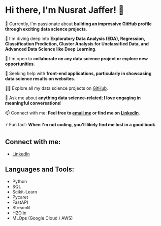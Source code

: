 # Hi there, I'm Nusrat Jaffer! 👋

🔭 Currently, I'm passionate about **building an impressive GitHub profile through exciting data science projects**.

🌱 I'm diving deep into **Exploratory Data Analysis (EDA), Regression, Classification Prediction, Cluster Analysis for Unclassified Data, and Advanced Data Science like Deep Learning**.

👯 I'm open to **collaborate on any data science project or explore new opportunities**.

🤝 Seeking help with **front-end applications, particularly in showcasing data science results on websites**.

👨‍💻 Explore all my data science projects on [GitHub](https://github.com/njaffer2/Data-Science).

💬 Ask me about **anything data science-related; I love engaging in meaningful conversations**!

📫 Connect with me: **Feel free to [email me](mailto:njaffer2@gmail.com?subject=[GitHub]%20Source%20Han%20Sans) or find me on [LinkedIn](https://linkedin.com/in/nusratkhowaja)**.

⚡ Fun fact: **When I'm not coding, you'll likely find me lost in a good book**.

## Connect with me:
- [LinkedIn](https://linkedin.com/in/nusratkhowaja)

## Languages and Tools:
- Python
- SQL
- Scikit-Learn
- Pycaret
- FastAPI
- Streamlit
- H2O.io
- MLOps (Google Cloud / AWS)
